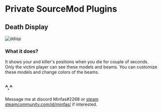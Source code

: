 # Private SourceMod Plugins
## Death Display
![ddisp](https://i.imgur.com/4fQ3WKT.png)
### What it does?
It shows your and killer's positions when you die for couple of seconds. Only the victim player can see these models and beams.
You can customize these models and change colors of the beams.

## ^.^
Message me at discord Minfas#2268 or [steam steamcommunity.com/id/minfas/](steamcommunity.com/id/minfas/) if interested.
